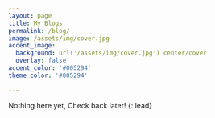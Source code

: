 ```yaml
---
layout: page
title: My Blogs
permalink: /blog/
image: /assets/img/cover.jpg
accent_image: 
  background: url('/assets/img/cover.jpg') center/cover
  overlay: false
accent_color: '#005294'
theme_color: '#005294'

---
```

Nothing here yet, Check back later!
{:.lead}